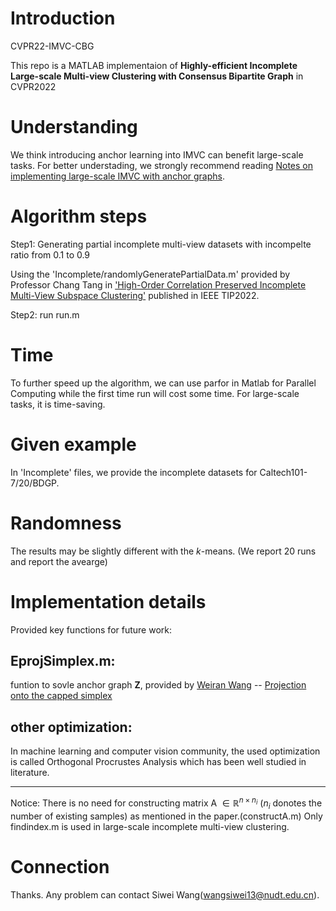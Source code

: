 # Introduction 

CVPR22-IMVC-CBG

This repo is a MATLAB implementaion of **Highly-efficient Incomplete Large-scale Multi-view Clustering with Consensus Bipartite Graph** in CVPR2022

# Understanding

We think introducing anchor learning into IMVC can benefit large-scale tasks. For better understading, we strongly recommend reading [Notes on implementing large-scale IMVC with anchor graphs](https://www.researchgate.net/publication/359940353_Notes_on_implementing_large-scale_IMVC_with_anchor_graphs).

# Algorithm steps
Step1: Generating partial incomplete multi-view datasets with incompelte ratio from 0.1 to 0.9

Using the 'Incomplete/randomlyGeneratePartialData.m' provided by Professor Chang Tang in ['High-Order Correlation Preserved Incomplete Multi-View Subspace Clustering'](https://github.com/ChangTang/HCP-IMSC) published in IEEE TIP2022.

Step2: run run.m

# Time
To further speed up the algorithm, we can use parfor in Matlab for Parallel Computing while the first time run will cost some time. For large-scale tasks, it is time-saving.

# Given example 
In 'Incomplete' files, we provide the incomplete datasets for Caltech101-7/20/BDGP.

# Randomness
The results may be slightly different with the $k$-means. (We report 20 runs and report the avearge)

# Implementation details
Provided key functions for future work:

## EprojSimplex.m: 
funtion to sovle anchor graph $\mathbf{Z}$, provided by [Weiran Wang](https://home.ttic.edu/~wwang5/) -- [Projection onto the capped simplex](https://home.ttic.edu/~wwang5/papers/projcapped.pdf)

## other optimization: 
In machine learning and computer vision community, the used optimization is called Orthogonal Procrustes Analysis which has been well studied in  literature.

-------
Notice:
There is no need for constructing matrix A $\in \mathbb{R}^{n \times n_i}$ ($n_i$ donotes the number of existing samples) as mentioned in the paper.(constructA.m) Only findindex.m is used in large-scale incomplete multi-view clustering.


# Connection
Thanks. Any problem can contact Siwei Wang(wangsiwei13@nudt.edu.cn).